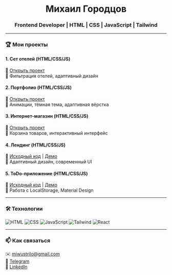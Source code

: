 <h1 align="center">Михаил Городцов</h1>
<h3 align="center">Frontend Developer | HTML | CSS | JavaScript | Tailwind</h3>

---

### 🏆 Мои проекты

#### 1. Сет отелей (HTML/CSS/JS)  
🔗 [Открыть проект](https://xmqcst.csb.app/)  
📌 Фильтрация отелей, адаптивный дизайн  

#### 2. Портфолио (HTML/CSS/JS)  
🔗 [Открыть проект](https://77hpfs.csb.app/)  
📌 Анимации, тёмная тема, адаптивная вёрстка  

#### 3. Интернет-магазин (HTML/CSS/JS)  
🔗 [Открыть проект](https://n7vy29.csb.app/)  
📌 Корзина товаров, интерактивный интерфейс  

#### 4. Лендинг (HTML/CSS/JS)  
🔗 [Исходный код](https://github.com/mgorodtsov/modern-landing) | [Демо](https://modern-landing.vercel.app)  
📌 Адаптивный дизайн, современный UI  

#### 5. ToDo-приложение (HTML/CSS/JS)  
🔗 [Исходный код](https://github.com/mgorodtsov/interactive-app) | [Демо](https://interactive-app.vercel.app)  
📌 Работа с LocalStorage, Material Design  

---

### 🛠️ Технологии
![HTML](https://img.shields.io/badge/HTML5-E34F26?logo=html5&logoColor=white)
![CSS](https://img.shields.io/badge/CSS3-1572B6?logo=css3&logoColor=white)
![JavaScript](https://img.shields.io/badge/JavaScript-F7DF1E?logo=javascript&logoColor=black)
![Tailwind](https://img.shields.io/badge/Tailwind_CSS-06B6D4?logo=tailwind-css&logoColor=white)
![React](https://img.shields.io/badge/React-20232A?logo=react&logoColor=61DAFB)

---

### 📫 Как связаться
✉️ [miwustrilo@gmail.com](mailto:miwustrilo@gmail.com)  
📱 [Telegram](https://t.me/mgorodtsov)  
💼 [LinkedIn](https://linkedin.com/in/mgorodtsov)
